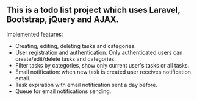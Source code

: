 ## This is a todo list project which uses Laravel, Bootstrap, jQuery and AJAX.

Implemented features:
- Creating, editing, deleting tasks and categories.
- User registration and authentication. Only authenticated users can create/edit/delete tasks and categories.
- Filter tasks by categories, show only current user's tasks or all tasks.
- Email notification: when new task is created user receives notification email.
- Task expiration with email notification sent a day before.
- Queue for email notifications sending.
